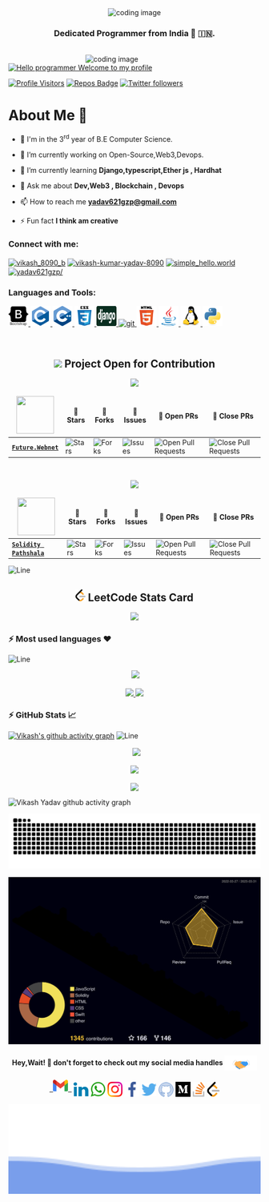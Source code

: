 <!-- <br> -->
<p align="center">

 <img align = "center"  width =1000  alt = "coding image" src= "https://user-images.githubusercontent.com/85225156/229285004-969be3f0-3436-4688-aea7-2a7723fa1fc3.png">

  </p>
<h3 align="center">Dedicated Programmer from India 💙 🇮🇳.</h3>

<br>

<img align = "right" width =350  alt = "coding image " src = "https://camo.githubusercontent.com/f9a322c724f1cbb47a2bbb5407a1abbd9b1f2a7481f0fce08bd177b59719e1b9/68747470733a2f2f6f63746f6465782e6769746875622e636f6d2f696d616765732f68756c615f6c6f6f705f6f63746f64657830332e676966">
<!-- <h3 align="center">Dedicated Programmer from India 💙 🇮🇳.</h3> -->
<!-- <br> -->

[![Hello programmer Welcome to my profile](https://img.shields.io/badge/Hello,Programmer!-Welcome-orange.svg?style=flat&logo=github)](https://github.com/Vikash-8090-Yadav)

[![Profile Visitors](https://komarev.com/ghpvc/?username=vikash-8090-yadav&label=Profile%20views&color=0e75b6&style=flat)](https://github.com/Vikash-8090-Yadav)
[![Repos Badge](https://badges.pufler.dev/repos/Vikash-8090-Yadav?logo=github)](https://github.com/Vikash-8090-Yadav?tab=repositories)
[![Twitter followers](https://img.shields.io/twitter/follow/vikash_8090_b?style=social)](https://twitter.com/intent/follow?screen_name=vikash_8090_b)

<!-- <p align="left"> <a href="https://twitter.com/vikash_8090_b" target="blank"><img src="https://img.shields.io/twitter/follow/vikash_8090_b?logo=twitter&style=for-the-badge" alt="vikash_8090_b" /></a> </p> -->
<!-- 
<p align="left"> <a href="https://github.com/ryo-ma/github-profile-trophy"><img src="https://github-profile-trophy.vercel.app/?username=vikash-8090-yadav" alt="vikash-8090-yadav" /></a> </p> -->

<h1> About Me 👦</h1>

- 🔭 I'm in the 3<sup>rd</sup> year of B.E Computer Science.

- 🌱 I’m currently working on Open-Source,Web3,Devops.

- 🌱 I’m currently learning **Django,typescript,Ether  js , Hardhat**

- 💬 Ask me about **Dev,Web3 , Blockchain , Devops**

- 📫 How to reach me **yadav621gzp@gmail.com**

- ⚡ Fun fact **I think am creative**	

<h3 align="left">Connect with me:</h3>
<p align="left">
<a href="https://twitter.com/vikash_8090_b" target="blank"><img align="center" src="https://raw.githubusercontent.com/rahuldkjain/github-profile-readme-generator/master/src/images/icons/Social/twitter.svg" alt="vikash_8090_b" height="30" width="40" /></a>
<a href="https://linkedin.com/in/vikash-kumar-yadav-8090" target="blank" ><img align="center" src="https://raw.githubusercontent.com/rahuldkjain/github-profile-readme-generator/master/src/images/icons/Social/linked-in-alt.svg" alt="vikash-kumar-yadav-8090" height="30" width="40" /></a>
<a href="https://instagram.com/simple_hello.world" target="blank"><img align="center" src="https://raw.githubusercontent.com/rahuldkjain/github-profile-readme-generator/master/src/images/icons/Social/instagram.svg" alt="simple_hello.world" height="30" width="40" /></a>
<a href="https://www.leetcode.com/yadav621gzp/" target="blank"><img align="center" src="https://raw.githubusercontent.com/rahuldkjain/github-profile-readme-generator/master/src/images/icons/Social/leet-code.svg" alt="yadav621gzp/" height="30" width="40" /></a>
</p>

<h3 align="left">Languages and Tools:</h3>
<p align="left"> <a href="https://getbootstrap.com" target="_blank" rel="noreferrer"> <img src="https://raw.githubusercontent.com/devicons/devicon/master/icons/bootstrap/bootstrap-plain-wordmark.svg" alt="bootstrap" width="40" height="40"/> </a> <a href="https://www.cprogramming.com/" target="_blank" rel="noreferrer"> <img src="https://raw.githubusercontent.com/devicons/devicon/master/icons/c/c-original.svg" alt="c" width="40" height="40"/> </a> <a href="https://www.w3schools.com/cpp/" target="_blank" rel="noreferrer"> <img src="https://raw.githubusercontent.com/devicons/devicon/master/icons/cplusplus/cplusplus-original.svg" alt="cplusplus" width="40" height="40"/> </a> <a href="https://www.w3schools.com/css/" target="_blank" rel="noreferrer"> <img src="https://raw.githubusercontent.com/devicons/devicon/master/icons/css3/css3-original-wordmark.svg" alt="css3" width="40" height="40"/> </a> <a href="https://www.djangoproject.com/" target="_blank" rel="noreferrer"> <img src="https://github.com/Vikash-8090-Yadav/vikash-8090-yadav/blob/main/images/dj.svg" alt="django" width="40" height="40"/> </a> <a href="https://git-scm.com/" target="_blank" rel="noreferrer"> <img src="https://www.vectorlogo.zone/logos/git-scm/git-scm-icon.svg" alt="git" width="40" height="40"/> </a> <a href="https://www.w3.org/html/" target="_blank" rel="noreferrer"> <img src="https://raw.githubusercontent.com/devicons/devicon/master/icons/html5/html5-original-wordmark.svg" alt="html5" width="40" height="40"/> </a> <a href="https://www.java.com" target="_blank" rel="noreferrer"> <img src="https://raw.githubusercontent.com/devicons/devicon/master/icons/java/java-original.svg" alt="java" width="40" height="40"/> </a> <a href="https://www.linux.org/" target="_blank" rel="noreferrer"> <img src="https://raw.githubusercontent.com/devicons/devicon/master/icons/linux/linux-original.svg" alt="linux" width="40" height="40"/> </a> <a href="https://www.python.org" target="_blank" rel="noreferrer"> <img src="https://raw.githubusercontent.com/devicons/devicon/master/icons/python/python-original.svg" alt="python" width="40" height="40"/> </a> </p>


<br>

<h2 align="center"><img src="https://cdn.icon-icons.com/icons2/10/PNG/256/openfolderarrow_abierta_decarpetas_1558.png" width="20px"> Project Open for Contribution</h2>
<p align="center">
  <a href="https://github.com/Vikash-8090-Yadav/Future.WebNet" target="_blank">
    <img width=60% src="https://github-readme-stats.vercel.app/api/pin/?username=Vikash-8090-Yadav&repo=Future.WebNet&theme=radical&border_radius=20"/>
  </a>
</p>

<table align="center">
    <thead align="center">
        <tr border: 1px;>
            <td> <img src="https://user-images.githubusercontent.com/85225156/229285375-1391ddf9-fa35-4f34-9765-61138cb7f06c.png" width="75px" height="75px"> </td>
            <td><b>🌟 Stars</b></td>
            <td><b>🍴 Forks</b></td>
            <td><b>🐛 Issues</b></td>
            <td><b>🔔 Open PRs</b></td>
            <td><b>🔕 Close PRs</b></td>
        </tr>
     </thead>
      <tbody>
         <tr>
            <td><a href="https://github.com/Vikash-8090-Yadav/Future.WebNet"</a> <b><code>Future.Webnet</b></code> </td>
            <td><img alt="Stars" src="https://img.shields.io/github/stars/Vikash-8090-Yadav/Future.WebNet?style=plastic&logo=github"/></td>
            <td><img alt="Forks" src="https://img.shields.io/github/forks/Vikash-8090-Yadav/Future.WebNet?style=plastic&logo=github"/></td>
            <td><img alt="Issues" src="https://img.shields.io/github/issues/Vikash-8090-Yadav/Future.WebNet?style=plastic&logo=github"/></td>
            <td><img alt="Open Pull Requests" src="https://img.shields.io/github/issues-pr/Vikash-8090-Yadav/Future.WebNet?style=plastic&logo=github"/></td>
            <td><img alt="Close Pull Requests" src="https://img.shields.io/github/issues-pr-closed/Vikash-8090-Yadav/Future.WebNet?style=plastic&color=critical&logo=github"/></td>
        </tr>
    </tbody>
</table>

<br>
<p align="center">
  <a href="https://github.com/Vikash-8090-Yadav/Solidity-Pathshala" target="_blank">
   
<img width=60% src="https://github-readme-stats.vercel.app/api/pin/?username=Vikash-8090-Yadav&repo=Solidity-Pathshala&theme=radical&border_radius=20"/>
  </a>
</p>


<table align="center">
    <thead align="center">
        <tr border: 1px;>
            <td> <img src="https://user-images.githubusercontent.com/85225156/229285375-1391ddf9-fa35-4f34-9765-61138cb7f06c.png" width="75px" height="75px"> </td>
            <td><b>🌟 Stars</b></td>
            <td><b>🍴 Forks</b></td>
            <td><b>🐛 Issues</b></td>
            <td><b>🔔 Open PRs</b></td>
            <td><b>🔕 Close PRs</b></td>
        </tr>
     </thead>
      <tbody>
         <tr>
            <td><a href="https://github.com/Vikash-8090-Yadav/Solidity-Pathsha"</a> <b><code>Solidity Pathshala</b></code> </td>
            <td><img alt="Stars" src="https://img.shields.io/github/stars/Vikash-8090-Yadav/Solidity-Pathshala?style=plastic&logo=github"/></td>
            <td><img alt="Forks" src="https://img.shields.io/github/forks/Vikash-8090-Yadav/Solidity-Pathshala?style=plastic&logo=github"/></td>
            <td><img alt="Issues" src="https://img.shields.io/github/issues/Vikash-8090-Yadav/Solidity-Pathshala?style=plastic&logo=github"/></td>
            <td><img alt="Open Pull Requests" src="https://img.shields.io/github/issues-pr/Vikash-8090-Yadav/Solidity-Pathshala?style=plastic&logo=github"/></td>
            <td><img alt="Close Pull Requests" src="https://img.shields.io/github/issues-pr-closed/Vikash-8090-Yadav/Solidity-Pathshala?style=plastic&color=critical&logo=github"/></td>
        </tr>
    </tbody>
</table>

<!-- LeetCode Stats Card ❤️ -->
![Line](https://user-images.githubusercontent.com/85225156/171937799-8fc9e255-9889-4642-9c92-6df85fb86e82.gif)
<h2 align="center"><img src="https://github.com/Vikash-8090-Yadav/vikash-8090-yadav/blob/main/images/Tech%20Tools/LeetCode.png" width="20px"> LeetCode Stats Card </h2>
<p align="center">
  <a href="https://leetcode.com/yadav621gzp" target="_blank">
    <img width=60% src="https://leetcode.card.workers.dev/?username=yadav621gzp&theme=dark&extension=activity&border_radius=10"/>
  </a>
</p>

### :zap: Most used languages ❤️
![Line](https://user-images.githubusercontent.com/85225156/171937799-8fc9e255-9889-4642-9c92-6df85fb86e82.gif)

<p align="center">&nbsp;<img src= "https://github-readme-stats.vercel.app/api/top-langs/?username=vikash-8090-yadav&layout=compact&hide=html&theme=dracula&hide_border=true"><br>
<a href="https://github.com/ryo-ma/github-profile-trophy" target="_blank">
    <img src= "https://github-profile-summary-cards.vercel.app/api/cards/repos-per-language?username=vikash-8090-yadav&theme=dracula" alt=""><br>
    <img src= "https://github-profile-summary-cards.vercel.app/api/cards/most-commit-language?username=vikash-8090-yadav&theme=dracula">
    <img width="65%" src= "https://github-profile-summary-cards.vercel.app/api/cards/productive-time?username=AkashSingh3031&theme=radical&utcOffset=5"> 
</a>
</p>



### :zap: GitHub Stats 📈

[![Vikash's github activity graph](https://github-readme-activity-graph.cyclic.app/graph?username=Vikash-8090-Yadav&bg_color=000000&color=ff0000&line=ffff00&point=00ffff&area=true&hide_border=true)](https://github.com/ashutosh00710/github-readme-activity-graph)
![Line](https://user-images.githubusercontent.com/85225156/171937799-8fc9e255-9889-4642-9c92-6df85fb86e82.gif)

<p align="center">&nbsp;
  <img align="center" src="https://github-readme-stats.vercel.app/api?username=Vikash-8090-Yadav&show_icons=true&hide_border=true&show_owner=true&title_color=FFFF00&theme=dark&custom_title=नमस्ते 🙏 Programmers! &layout=compact" /><br><br>
  <img align="center" src="https://github-readme-streak-stats.herokuapp.com/?user=Vikash-8090-Yadav&theme=radical&custom_title=streak-stats&hide_border=true&layout=compact" /><br><br>
  <img align="center" src="https://github-profile-summary-cards.vercel.app/api/cards/profile-details?username=Vikash-8090-Yadav&theme=dracula" />
</p>


![Vikash Yadav  github activity graph](https://activity-graph.herokuapp.com/graph?username=Vikash-8090-Yadav&theme=dracula&layout=compact&title_color=FF69B4&hide_border=true&area=true)

![snake gif](https://github.com/Vikash-8090-Yadav/VIkash-8090-Yadav/blob/output/github-contribution-grid-snake.svg)

![Vikash Yadav github activity graph](https://github.com/Vikash-8090-Yadav/VIkash-8090-Yadav/blob/main/profile-3d-contrib/profile-night-rainbow.svg)

 <h4 align="center">Hey,Wait! 👋 don't forget to check out my social media handles <img align="center" src="https://github.com/Vikash-8090-Yadav/vikash-8090-yadav/blob/main/images/Handshake.gif" height="30px"></h4>

<p align="center">
  <code><a href="https://mail.google.com/mail/u/0/?fs=1&to=yadav621gzp@gmail.com.com&tf=cm" target="_blank"> <img src="https://github.com/Vikash-8090-Yadav/Vikash-8090-Yadav/blob/main/images/Social%20Media/Gmail_icon_(2020).svg" alt="Gmail"  width="30px"/> </a></code>
  <code><a href="https://www.linkedin.com/in/vikash-kumar-yadav-8090/" target="_blank"><img align="center" src="https://github.com/Vikash-8090-Yadav/Vikash-8090-Yadav/blob/main/images/Social%20Media/linked(color).png" alt="Vikash's linkedin" width="30px" /></a></code>  
  <code><a href="https://wa.me/9592757079" target="_blank"><img align="center" src="https://github.com/Vikash-8090-Yadav/Vikash-8090-Yadav/blob/main/images/Social%20Media/whatsapp(color).png" alt="Vikash's WhatsApp" width="30px" /></a></code>
  <code><a href="https://www.instagram.com/simple_hello.world/" target="_blank"><img align="center" src="https://github.com/Vikash-8090-Yadav/Vikash-8090-Yadav/blob/main/images/Social%20Media/Instagram%20(color).svg" alt="Vikash's Instagram" width="30px" /></a></code>
  <code><a href="https://www.facebook.com//vikash.kumaryadav.9461/" target="_blank"><img align="center" src="https://github.com/Vikash-8090-Yadav/Vikash-8090-Yadav/blob/main/images/Social%20Media/facebook%20(color).png" alt="Vikash's Facebook" width="30px" /></a></code>
  <code><a href="https://twitter.com/@Vikash_8090_b" target="_blank"><img align="center" src="https://github.com/Vikash-8090-Yadav/Vikash-8090-Yadav/blob/main/images/Social%20Media/twitter(color).png" alt="Vikash's Twitter" width="30px" /></a></code>
  <code><a href="https://github.com/Vikash-8090-Yadav" target="_blank"><img align="center" src="https://github.com/Vikash-8090-Yadav/Vikash-8090-Yadav/blob/main/images/Tech%20Tools/github-2.png" alt="Vikash's GitHub" width="30px"/></a></code> 
  <code><a href="https://medium.com/@yadav621gzp" target="_blank"><img align="center" src="https://github.com/Vikash-8090-Yadav/Vikash-8090-Yadav/blob/main/images/Tech%20Tools/medium.svg" alt="Vikash's Medium" width="30px"/></a></code>
  <code><a href="https://stackoverflow.com/users/19193070/vikash-yadav" target="_blank"><img align="center" src="https://github.com/Vikash-8090-Yadav/Vikash-8090-Yadav/blob/main/images/Tech%20Tools/StackOverflow.png" alt="Stack Overflow" width="25px"/></a></code>
  <code><a href="https://leetcode.com/yadav621gzp/" target="_blank"><img align="center" src="https://github.com/Vikash-8090-Yadav/Vikash-8090-Yadav/blob/main/images/Tech%20Tools/LeetCode.png" alt="LeetCode" width="25px"/></a></code>
</p>

<img align='center' height="70" alt="Thanks" width="100%" src="https://github.com/Vikash-8090-Yadav/Vikash-8090-Yadav/blob/main/images/marquee.svg"/>

<img height="100%" width="100%" alt="Bottom" src="https://github.com/Vikash-8090-Yadav/Vikash-8090-Yadav/blob/main/images/bottom_header.svg"/>
